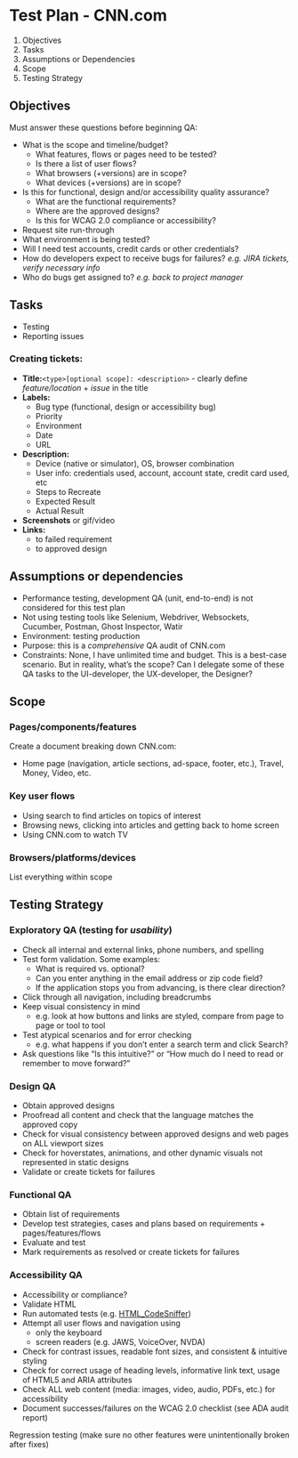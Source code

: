 # Test Plan - CNN.com

1. Objectives
1. Tasks
1. Assumptions or Dependencies
1. Scope
1. Testing Strategy


## Objectives
Must answer these questions before beginning QA: 
* What is the scope and timeline/budget?
  * What features, flows or pages need to be tested?
  * Is there a list of user flows?
  * What browsers (+versions) are in scope?
  * What devices (+versions) are in scope?
* Is this for functional, design and/or accessibility quality assurance?
  * What are the functional requirements?
  * Where are the approved designs?
  * Is this for WCAG 2.0 compliance or accessibility?
* Request site run-through
* What environment is being tested?
* Will I need test accounts, credit cards or other credentials?
* How do developers expect to receive bugs for failures? *e.g. JIRA tickets, verify necessary info*
* Who do bugs get assigned to?  *e.g. back to project manager*

## Tasks
* Testing
* Reporting issues

### Creating tickets:
* **Title:**`````<type>[optional scope]: <description>````` - clearly define *feature/location* + *issue* in the title
* **Labels:**
  * Bug type (functional, design or accessibility bug)
  * Priority
  * Environment 
  * Date
  * URL
* **Description:**
  * Device (native or simulator), OS, browser combination
  * User info: credentials used, account, account state, credit card used, etc
  * Steps to Recreate
  * Expected Result
  * Actual Result
* **Screenshots** or gif/video
* **Links:** 
  * to failed requirement
  * to approved design

## Assumptions or dependencies

* Performance testing, development QA (unit, end-to-end) is not considered for this test plan
* Not using testing tools like Selenium, Webdriver, Websockets, Cucumber, Postman, Ghost Inspector, Watir
* Environment: testing production
* Purpose: this is a *comprehensive* QA audit of CNN.com
* Constraints: None, I have unlimited time and budget. This is a best-case scenario. But in reality, what’s the scope? Can I delegate some of these QA tasks to the UI-developer, the UX-developer, the Designer?

## Scope

### Pages/components/features
Create a document breaking down CNN.com:
* Home page (navigation, article sections, ad-space, footer, etc.), Travel, Money, Video, etc.

### Key user flows
* Using search to find articles on topics of interest
* Browsing news, clicking into articles and getting back to home screen
* Using CNN.com to watch TV

### Browsers/platforms/devices
List everything within scope

## Testing Strategy

### Exploratory QA (testing for *usability*)
* Check all internal and external links, phone numbers, and spelling
* Test form validation. Some examples:
   * What is required vs. optional? 
   * Can you enter anything in the email address or zip code field? 
   * If the application stops you from advancing, is there clear direction?
* Click through all navigation, including breadcrumbs
* Keep visual consistency in mind
  * e.g. look at how buttons and links are styled, compare from page to page or tool to tool
* Test atypical scenarios and for error checking
  * e.g. what happens if you don’t enter a search term and click Search?
* Ask questions like “Is this intuitive?” or “How much do I need to read or remember to move forward?”

### Design QA
* Obtain approved designs
* Proofread all content and check that the language matches the approved copy
* Check for visual consistency between approved designs and web pages on ALL viewport sizes
* Check for hoverstates, animations, and other dynamic visuals not represented in static designs 
* Validate or create tickets for failures

### Functional QA
* Obtain list of requirements
* Develop test strategies, cases and plans based on requirements + pages/features/flows
* Evaluate and test 
* Mark requirements as resolved or create tickets for failures

### Accessibility QA
* Accessibility or compliance?
* Validate HTML
* Run automated tests (e.g. [HTML_CodeSniffer](https://squizlabs.github.io/HTML_CodeSniffer/))
* Attempt all user flows and navigation using
  * only the keyboard
  * screen readers (e.g. JAWS, VoiceOver, NVDA)
* Check for contrast issues, readable font sizes, and consistent & intuitive styling
* Check for correct usage of heading levels, informative link text, usage of HTML5 and ARIA attributes
* Check ALL web content (media: images, video, audio, PDFs, etc.) for accessibility
* Document successes/failures on the WCAG 2.0 checklist (see ADA audit report)

Regression testing (make sure no other features were unintentionally broken after fixes)
